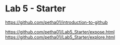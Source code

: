 # Lab 5 - Starter
https://github.com/petha01/introduction-to-github

https://github.com/petha01/Lab5_Starter/expose.html
https://github.com/petha01/Lab5_Starter/explore.html